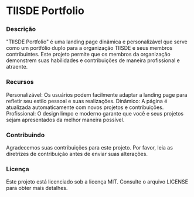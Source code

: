 # TIISDE Portfolio

### Descrição
"TIISDE Portfolio" é uma landing page dinâmica e personalizável que serve como um portfólio duplo para a organização TIISDE e seus membros contribuintes. Este projeto permite que os membros da organização demonstrem suas habilidades e contribuições de maneira profissional e atraente.

### Recursos
Personalizável: Os usuários podem facilmente adaptar a landing page para refletir seu estilo pessoal e suas realizações.
Dinâmico: A página é atualizada automaticamente com novos projetos e contribuições.
Profissional: O design limpo e moderno garante que você e seus projetos sejam apresentados da melhor maneira possível.

### Contribuindo
Agradecemos suas contribuições para este projeto. Por favor, leia as diretrizes de contribuição antes de enviar suas alterações.

### Licença
Este projeto está licenciado sob a licença MIT. Consulte o arquivo LICENSE para obter mais detalhes.